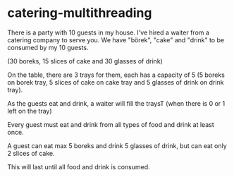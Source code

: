 # catering-multithreading

There is a party with 10 guests in my house. I've hired a waiter from a catering company to serve you. We have "börek", "cake" and "drink" to be consumed by my 10 guests.

(30 boreks, 15 slices of cake and 30 glasses of drink)

On the table, there are 3 trays for them, each has a capacity of 5 (5 boreks on borek tray, 5 slices of cake on cake tray and 5 glasses of drink on drink tray).

As the guests eat and drink, a waiter will fill the traysT (when there is 0 or 1 left on the tray)

Every guest must eat and drink from all types of food and drink at least once.

A guest can eat max 5 boreks and drink 5 glasses of drink, but can eat only 2 slices of cake.

This will last until all food and drink is consumed. 